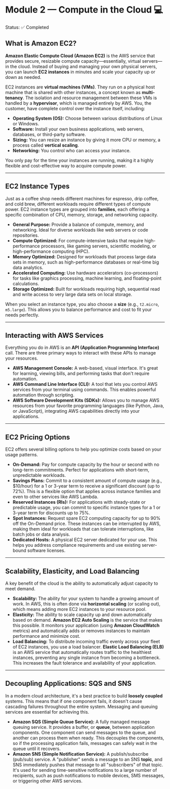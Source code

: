 # Module 2 — Compute in the Cloud 💻

Status: ✅ Completed

## What is Amazon EC2?

**Amazon Elastic Compute Cloud (Amazon EC2)** is the AWS service that provides secure, resizable compute capacity—essentially, virtual servers—in the cloud. Instead of buying and managing your own physical servers, you can launch **EC2 instances** in minutes and scale your capacity up or down as needed.

EC2 instances are **virtual machines (VMs)**. They run on a physical host machine that is shared with other instances, a concept known as **multi-tenancy**. The isolation and resource management between these VMs is handled by a **hypervisor**, which is managed entirely by AWS. You, the customer, have complete control over the instance itself, including:

* **Operating System (OS):** Choose between various distributions of Linux or Windows.
* **Software:** Install your own business applications, web servers, databases, or third-party software.
* **Sizing:** You can resize an instance by giving it more CPU or memory, a process called **vertical scaling**.
* **Networking:** You control who can access your instance.

You only pay for the time your instances are running, making it a highly flexible and cost-effective way to acquire compute power.

---

## EC2 Instance Types

Just as a coffee shop needs different machines for espresso, drip coffee, and cold brew, different workloads require different types of compute power. EC2 instance types are grouped into **families**, each offering a specific combination of CPU, memory, storage, and networking capacity.

* **General Purpose:** Provide a balance of compute, memory, and networking. Ideal for diverse workloads like web servers or code repositories.
* **Compute Optimized:** For compute-intensive tasks that require high-performance processors, like gaming servers, scientific modeling, or high-performance computing (HPC).
* **Memory Optimized:** Designed for workloads that process large data sets in memory, such as high-performance databases or real-time big data analytics.
* **Accelerated Computing:** Use hardware accelerators (co-processors) for tasks like graphics processing, machine learning, and floating-point calculations.
* **Storage Optimized:** Built for workloads requiring high, sequential read and write access to very large data sets on local storage.

When you select an instance type, you also choose a **size** (e.g., `t2.micro`, `m5.large`). This allows you to balance performance and cost to fit your needs perfectly.

---

## Interacting with AWS Services

Everything you do in AWS is an **API (Application Programming Interface)** call. There are three primary ways to interact with these APIs to manage your resources.

* **AWS Management Console:** A web-based, visual interface. It's great for learning, viewing bills, and performing tasks that don't require automation.
* **AWS Command Line Interface (CLI):** A tool that lets you control AWS services from your terminal using commands. This enables powerful automation through scripting.
* **AWS Software Development Kits (SDKs):** Allows you to manage AWS resources from your favorite programming languages (like Python, Java, or JavaScript), integrating AWS capabilities directly into your applications.

---

## EC2 Pricing Options

EC2 offers several billing options to help you optimize costs based on your usage patterns.

* **On-Demand:** Pay for compute capacity by the hour or second with no long-term commitments. Perfect for applications with short-term, unpredictable workloads.
* **Savings Plans:** Commit to a consistent amount of compute usage (e.g., $10/hour) for a 1 or 3-year term to receive a significant discount (up to 72%). This is a flexible option that applies across instance families and even to other services like AWS Lambda.
* **Reserved Instances (RIs):** For applications with steady-state or predictable usage, you can commit to specific instance types for a 1 or 3-year term for discounts up to 75%.
* **Spot Instances:** Request spare EC2 computing capacity for up to 90% off the On-Demand price. These instances can be interrupted by AWS, making them ideal for workloads that can tolerate interruptions, like batch jobs or data analysis.
* **Dedicated Hosts:** A physical EC2 server dedicated for your use. This helps you address compliance requirements and use existing server-bound software licenses.

---

## Scalability, Elasticity, and Load Balancing

A key benefit of the cloud is the ability to automatically adjust capacity to meet demand.

* **Scalability:** The ability for your system to handle a growing amount of work. In AWS, this is often done via **horizontal scaling** (or scaling out), which means adding more EC2 instances to your resource pool.
* **Elasticity:** The ability to scale capacity up and down automatically based on demand. **Amazon EC2 Auto Scaling** is the service that makes this possible. It monitors your application (using **Amazon CloudWatch** metrics) and automatically adds or removes instances to maintain performance and minimize cost.
* **Load Balancing:** To distribute incoming traffic evenly across your fleet of EC2 instances, you use a load balancer. **Elastic Load Balancing (ELB)** is an AWS service that automatically routes traffic to the healthiest instances, preventing any single instance from becoming a bottleneck. This increases the fault tolerance and availability of your application.

---

## Decoupling Applications: SQS and SNS

In a modern cloud architecture, it's a best practice to build **loosely coupled** systems. This means that if one component fails, it doesn't cause cascading failures throughout the entire system. Messaging and queuing services are essential for achieving this.

* **Amazon SQS (Simple Queue Service):** A fully managed message queuing service. It provides a buffer, or **queue**, between application components. One component can send messages to the queue, and another can process them when ready. This decouples the components, so if the processing application fails, messages can safely wait in the queue until it recovers.
* **Amazon SNS (Simple Notification Service):** A publish/subscribe (pub/sub) service. A "publisher" sends a message to an SNS **topic**, and SNS immediately pushes that message to all "subscribers" of that topic. It's used for sending time-sensitive notifications to a large number of recipients, such as push notifications to mobile devices, SMS messages, or triggering other AWS services.
